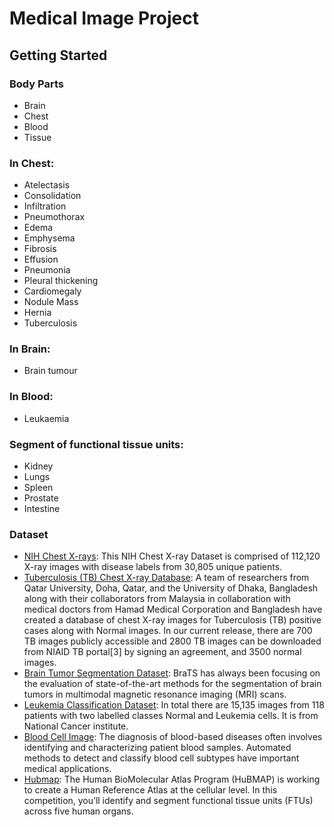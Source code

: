 # Medical Image Project



## Getting Started

### Body Parts
* Brain 
* Chest
* Blood
* Tissue


### In Chest: 
* Atelectasis
* Consolidation
* Infiltration
* Pneumothorax
* Edema
* Emphysema
* Fibrosis
* Effusion
* Pneumonia
* Pleural thickening
* Cardiomegaly
* Nodule Mass
* Hernia
* Tuberculosis

### In Brain:
* Brain tumour

### In Blood:
* Leukaemia

### Segment of functional tissue units:
* Kidney
* Lungs
* Spleen
* Prostate
* Intestine

### Dataset
* [NIH Chest X-rays](https://www.kaggle.com/datasets/nih-chest-xrays/data): This NIH Chest X-ray Dataset is comprised of 112,120 X-ray images with disease labels from 30,805 unique patients.    
* [Tuberculosis (TB) Chest X-ray Database](https://www.kaggle.com/datasets/tawsifurrahman/tuberculosis-tb-chest-xray-dataset): A team of researchers from Qatar University, Doha, Qatar, and the University of Dhaka, Bangladesh along with their collaborators from Malaysia in collaboration with medical doctors from Hamad Medical Corporation and Bangladesh have created a database of chest X-ray images for Tuberculosis (TB) positive cases along with Normal images. In our current release, there are 700 TB images publicly accessible and 2800 TB images can be downloaded from NIAID TB portal[3] by signing an agreement, and 3500 normal images.
* [Brain Tumor Segmentation Dataset](http://braintumorsegmentation.org/): BraTS has always been focusing on the evaluation of state-of-the-art methods for the segmentation of brain tumors in multimodal magnetic resonance imaging (MRI) scans.
* [Leukemia Classification Dataset](https://www.kaggle.com/datasets/andrewmvd/leukemia-classification): In total there are 15,135 images from 118 patients with two labelled classes Normal and Leukemia cells. It is from National Cancer institute.
* [Blood Cell Image](https://github.com/Shenggan/BCCD_Dataset): The diagnosis of blood-based diseases often involves identifying and characterizing patient blood samples. Automated methods to detect and classify blood cell subtypes have important medical applications.
* [Hubmap](https://hubmapconsortium.org/): The Human BioMolecular Atlas Program (HuBMAP) is working to create a Human Reference Atlas at the cellular level. In this competition, you’ll identify and segment functional tissue units (FTUs) across five human organs.